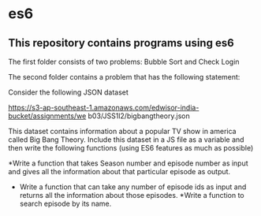 # es6
## This repository contains programs using es6 
The first folder consists of two problems: 
Bubble Sort and Check Login

The second folder contains a problem that has the following statement:

Consider the following JSON dataset 

https://s3-ap-southeast-1.amazonaws.com/edwisor-india-bucket/assignments/we
b03/JSS1l2/bigbangtheory.json

This dataset contains information about a popular TV show in america called Big
Bang Theory. Include this dataset in a JS file as a variable and then write the following
functions (using ES6 features as much as possible) 

*Write a function that takes Season number and episode number as input
and gives all the information about that particular episode as output.
* Write a function that can take any number of episode ids as input and
returns all the information about those episodes.
*Write a function to search episode by its name.
